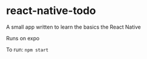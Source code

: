 # react-native-todo

A small app written to learn the basics the React Native

Runs on expo

To run: `npm start`
